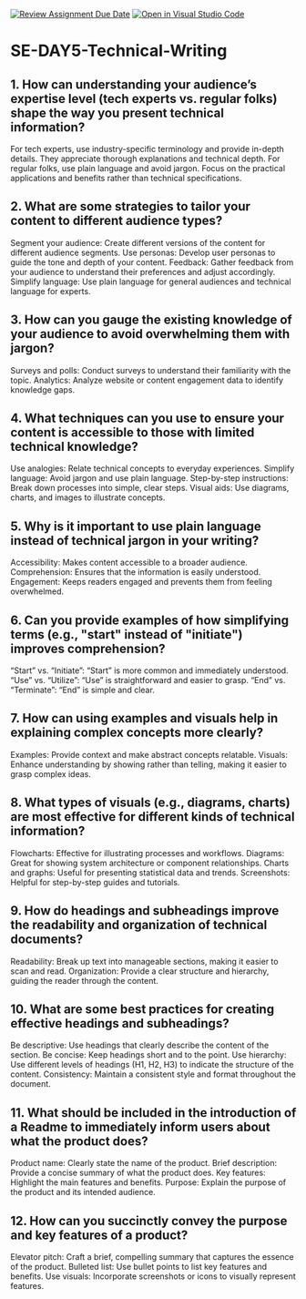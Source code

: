 [![Review Assignment Due Date](https://classroom.github.com/assets/deadline-readme-button-22041afd0340ce965d47ae6ef1cefeee28c7c493a6346c4f15d667ab976d596c.svg)](https://classroom.github.com/a/zsAR-pyY)
[![Open in Visual Studio Code](https://classroom.github.com/assets/open-in-vscode-2e0aaae1b6195c2367325f4f02e2d04e9abb55f0b24a779b69b11b9e10269abc.svg)](https://classroom.github.com/online_ide?assignment_repo_id=18370117&assignment_repo_type=AssignmentRepo)
# SE-DAY5-Technical-Writing
## 1. How can understanding your audience’s expertise level (tech experts vs. regular folks) shape the way you present technical information?
For tech experts, use industry-specific terminology and provide in-depth details. They appreciate thorough explanations and technical depth.
For regular folks, use plain language and avoid jargon. Focus on the practical applications and benefits rather than technical specifications.
## 2. What are some strategies to tailor your content to different audience types?
Segment your audience: Create different versions of the content for different audience segments.
Use personas: Develop user personas to guide the tone and depth of your content.
Feedback: Gather feedback from your audience to understand their preferences and adjust accordingly.
Simplify language: Use plain language for general audiences and technical language for experts.
## 3. How can you gauge the existing knowledge of your audience to avoid overwhelming them with jargon?
Surveys and polls: Conduct surveys to understand their familiarity with the topic.
Analytics: Analyze website or content engagement data to identify knowledge gaps.
## 4. What techniques can you use to ensure your content is accessible to those with limited technical knowledge?
Use analogies: Relate technical concepts to everyday experiences.
Simplify language: Avoid jargon and use plain language.
Step-by-step instructions: Break down processes into simple, clear steps.
Visual aids: Use diagrams, charts, and images to illustrate concepts.
## 5. Why is it important to use plain language instead of technical jargon in your writing?
Accessibility: Makes content accessible to a broader audience.
Comprehension: Ensures that the information is easily understood.
Engagement: Keeps readers engaged and prevents them from feeling overwhelmed.
## 6. Can you provide examples of how simplifying terms (e.g., "start" instead of "initiate") improves comprehension?
“Start” vs. “Initiate”: “Start” is more common and immediately understood.
“Use” vs. “Utilize”: “Use” is straightforward and easier to grasp.
“End” vs. “Terminate”: “End” is simple and clear.
## 7. How can using examples and visuals help in explaining complex concepts more clearly?
Examples: Provide context and make abstract concepts relatable.
Visuals: Enhance understanding by showing rather than telling, making it easier to grasp complex ideas.
## 8. What types of visuals (e.g., diagrams, charts) are most effective for different kinds of technical information?
Flowcharts: Effective for illustrating processes and workflows.
Diagrams: Great for showing system architecture or component relationships.
Charts and graphs: Useful for presenting statistical data and trends.
Screenshots: Helpful for step-by-step guides and tutorials.
## 9. How do headings and subheadings improve the readability and organization of technical documents?
Readability: Break up text into manageable sections, making it easier to scan and read.
Organization: Provide a clear structure and hierarchy, guiding the reader through the content.
## 10. What are some best practices for creating effective headings and subheadings?
Be descriptive: Use headings that clearly describe the content of the section.
Be concise: Keep headings short and to the point.
Use hierarchy: Use different levels of headings (H1, H2, H3) to indicate the structure of the content.
Consistency: Maintain a consistent style and format throughout the document.
## 11. What should be included in the introduction of a Readme to immediately inform users about what the product does?
Product name: Clearly state the name of the product.
Brief description: Provide a concise summary of what the product does.
Key features: Highlight the main features and benefits.
Purpose: Explain the purpose of the product and its intended audience.
## 12. How can you succinctly convey the purpose and key features of a product?
Elevator pitch: Craft a brief, compelling summary that captures the essence of the product.
Bulleted list: Use bullet points to list key features and benefits.
Use visuals: Incorporate screenshots or icons to visually represent features.
